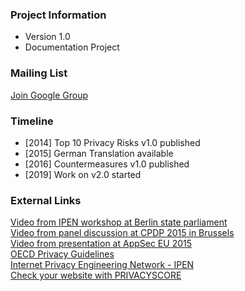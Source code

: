 ### Project Information
* Version 1.0
* Documentation Project
<!--* Lab Project-->

### Mailing List
[Join Google Group](https://groups.google.com/a/owasp.org/forum/#!forum/top-10-privacy-risks-project/join)

### Timeline
* [2014] Top 10 Privacy Risks v1.0 published
* [2015] German Translation available
* [2016] Countermeasures v1.0 published
* [2019] Work on v2.0 started

### External Links
<a href="https://www.youtube.com/watch?v=mO7bjmUAq-Q">Video from IPEN workshop at Berlin state parliament</a><br />
<a href="https://www.youtube.com/watch?v=6SEdnWlSZyk">Video from panel discussion at CPDP 2015 in Brussels</a><br />
<a href="https://www.youtube.com/watch?v=WXSZiWNyPZA">Video from presentation at AppSec EU 2015</a><br />
<a href="http://www.oecd.org/sti/ieconomy/2013-oecd-privacy-guidelines.pdf">OECD Privacy Guidelines</a><br />
<a href="https://secure.edps.europa.eu/EDPSWEB/edps/EDPS/IPEN">Internet Privacy Engineering Network - IPEN</a><br />
<a href="https://privacyscore.org/">Check your website with PRIVACYSCORE</a>

<!--### Downloads or Social Links
* [Download](#)
* [Social Link](#)-->
